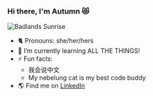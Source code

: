 ### Hi there, I'm Autumn 😻
![Badlands Sunrise](./images/IMG_2835.JPG)

- 🐈 Pronouns: she/her/hers
- 🌱 I’m currently learning ALL THE THINGS!
- ⚡ Fun facts:
    * 我会说中文
    * My nebelung cat is my best code buddy
- 🌎 Find me on [LinkedIn](https://www.linkedin.com/in/autumn-j-4a8b7756/)

<!--
**AutumnJ/AutumnJ** is a ✨ _special_ ✨ repository because its `README.md` (this file) appears on your GitHub profile.

Here are some ideas to get you started:
- 🔭 I’m currently working on ...
- 💬 Ask me about ...
- 📫 How to reach me: ...
- ⚡ Fun fact: ...
-->
